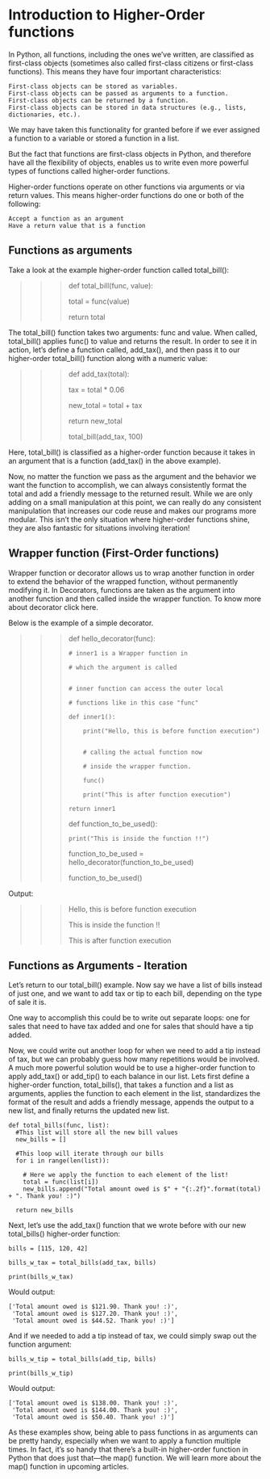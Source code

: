 # Introduction to Higher-Order functions
In Python, all functions, including the ones we’ve written, are classified as first-class objects (sometimes also called first-class citizens or first-class functions). This means they have four important characteristics:

    First-class objects can be stored as variables.
    First-class objects can be passed as arguments to a function.
    First-class objects can be returned by a function.
    First-class objects can be stored in data structures (e.g., lists, dictionaries, etc.).

We may have taken this functionality for granted before if we ever assigned a function to a variable or stored a function in a list.

But the fact that functions are first-class objects in Python, and therefore have all the flexibility of objects, enables us to write even more powerful types of functions called higher-order functions.

Higher-order functions operate on other functions via arguments or via return values. This means higher-order functions do one or both of the following:

    Accept a function as an argument
    Have a return value that is a function

## Functions as arguments
Take a look at the example higher-order function called total_bill():

>>> def total_bill(func, value):
>>> 
>>>   total = func(value)
>>> 
>>>   return total
>>> 

The total_bill() function takes two arguments: func and value. When called, total_bill() applies func() to value and returns the result. In order to see it in action, let’s define a function called, add_tax(), and then pass it to our higher-order total_bill() function along with a numeric value:

>>> def add_tax(total):
>>> 
>>>   tax = total * 0.06
>>> 
>>>   new_total = total + tax
>>> 
>>>   return new_total
>>> 
>>>  
>>> total_bill(add_tax, 100)
>>> 

Here, total_bill() is classified as a higher-order function because it takes in an argument that is a function (add_tax() in the above example). 

Now, no matter the function we pass as the argument and the behavior we want the function to accomplish, we can always consistently format the total and add a friendly message to the returned result. While we are only adding on a small manipulation at this point, we can really do any consistent manipulation that increases our code reuse and makes our programs more modular. This isn’t the only situation where higher-order functions shine, they are also fantastic for situations involving iteration!

## Wrapper function (First-Order functions)
Wrapper function or decorator allows us to wrap another function in order to extend the behavior of the wrapped function, without permanently modifying it. In Decorators, functions are taken as the argument into another function and then called inside the wrapper function. To know more about decorator click here.

Below is the example of a simple decorator.

>>> def hello_decorator(func):  
>>>     
>>>     # inner1 is a Wrapper function in
>>> 
>>>     # which the argument is called
>>> 
>>>         
>>>     # inner function can access the outer local
>>> 
>>>     # functions like in this case "func"
>>> 
>>>     def inner1():
>>> 
>>>         print("Hello, this is before function execution")
>>>
>>>     
>>>         # calling the actual function now
>>> 
>>>         # inside the wrapper function.
>>> 
>>>         func()  
>>>     
>>>         print("This is after function execution")  
>>>             
>>>     return inner1  
>>>     
>>>     
>>> 
>>> 
>>> def function_to_be_used():
>>> 
>>>     print("This is inside the function !!")
>>> 
>>>     
>>>     
>>> 
>>> function_to_be_used = hello_decorator(function_to_be_used)  
>>>     
>>>     
>>> 
>>> 
>>> function_to_be_used()  
>>> 
Output:

>>> Hello, this is before function execution
>>> 
>>> This is inside the function !!
>>> 
>>> This is after function execution
>>> 

## Functions as Arguments - Iteration
Let’s return to our total_bill() example. Now say we have a list of bills instead of just one, and we want to add tax or tip to each bill, depending on the type of sale it is.

One way to accomplish this could be to write out separate loops: one for sales that need to have tax added and one for sales that should have a tip added.

Now, we could write out another loop for when we need to add a tip instead of tax, but we can probably guess how many repetitions would be involved. A much more powerful solution would be to use a higher-order function to apply add_tax() or add_tip() to each balance in our list. Lets first define a higher-order function, total_bills(), that takes a function and a list as arguments, applies the function to each element in the list, standardizes the format of the result and adds a friendly message, appends the output to a new list, and finally returns the updated new list.

    def total_bills(func, list):
      #This list will store all the new bill values
      new_bills = []

      #This loop will iterate through our bills
      for i in range(len(list)):

        # Here we apply the function to each element of the list!
        total = func(list[i])
        new_bills.append("Total amount owed is $" + "{:.2f}".format(total) + ". Thank you! :)")

      return new_bills

Next, let’s use the add_tax() function that we wrote before with our new total_bills() higher-order function:

    bills = [115, 120, 42]
 
    bills_w_tax = total_bills(add_tax, bills)
 
    print(bills_w_tax)

Would output:

    ['Total amount owed is $121.90. Thank you! :)',
     'Total amount owed is $127.20. Thank you! :)',
     'Total amount owed is $44.52. Thank you! :)']

And if we needed to add a tip instead of tax, we could simply swap out the function argument:

    bills_w_tip = total_bills(add_tip, bills)
 
    print(bills_w_tip)

Would output:

    ['Total amount owed is $138.00. Thank you! :)',
     'Total amount owed is $144.00. Thank you! :)',
     'Total amount owed is $50.40. Thank you! :)']

As these examples show, being able to pass functions in as arguments can be pretty handy, especially when we want to apply a function multiple times. In fact, it’s so handy that there’s a built-in higher-order function in Python that does just that—the map() function. We will learn more about the map() function in upcoming articles.

